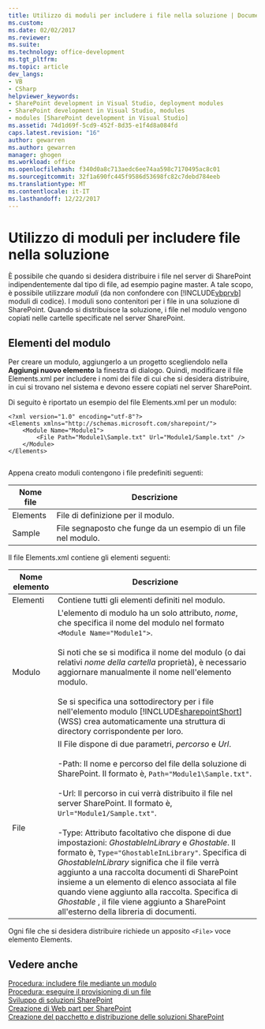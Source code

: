 ```yaml
---
title: Utilizzo di moduli per includere i file nella soluzione | Documenti Microsoft
ms.custom: 
ms.date: 02/02/2017
ms.reviewer: 
ms.suite: 
ms.technology: office-development
ms.tgt_pltfrm: 
ms.topic: article
dev_langs:
- VB
- CSharp
helpviewer_keywords:
- SharePoint development in Visual Studio, deployment modules
- SharePoint development in Visual Studio, modules
- modules [SharePoint development in Visual Studio]
ms.assetid: 74d1d69f-5cd9-452f-8d35-e1f4d8a084fd
caps.latest.revision: "16"
author: gewarren
ms.author: gewarren
manager: ghogen
ms.workload: office
ms.openlocfilehash: f340d0a8c713aedc6ee74aa598c7170495ac8c01
ms.sourcegitcommit: 32f1a690fc445f9586d53698fc82c7debd784eeb
ms.translationtype: MT
ms.contentlocale: it-IT
ms.lasthandoff: 12/22/2017
---
```

# <a name="using-modules-to-include-files-in-the-solution"></a>Utilizzo di moduli per includere file nella soluzione
  È possibile che quando si desidera distribuire i file nel server di SharePoint indipendentemente dal tipo di file, ad esempio pagine master. A tale scopo, è possibile utilizzare *moduli* (da non confondere con [!INCLUDE[vbprvb](../sharepoint/includes/vbprvb-md.md)] moduli di codice). I moduli sono contenitori per i file in una soluzione di SharePoint. Quando si distribuisce la soluzione, i file nel modulo vengono copiati nelle cartelle specificate nel server SharePoint.  
  
## <a name="module-items-and-elements"></a>Elementi del modulo  
 Per creare un modulo, aggiungerlo a un progetto scegliendolo nella **Aggiungi nuovo elemento** la finestra di dialogo. Quindi, modificare il file Elements.xml per includere i nomi dei file di cui che si desidera distribuire, in cui si trovano nel sistema e devono essere copiati nel server SharePoint.  
  
 Di seguito è riportato un esempio del file Elements.xml per un modulo:  
  
```  
<?xml version="1.0" encoding="utf-8"?>  
<Elements xmlns="http://schemas.microsoft.com/sharepoint/">  
    <Module Name="Module1">  
        <File Path="Module1\Sample.txt" Url="Module1/Sample.txt" />  
    </Module>  
</Elements>  
  
```  
  
 Appena creato moduli contengono i file predefiniti seguenti:  
  
|Nome file|Descrizione|  
|---------------|-----------------|  
|Elements|File di definizione per il modulo.|  
|Sample|File segnaposto che funge da un esempio di un file nel modulo.|  
  
 Il file Elements.xml contiene gli elementi seguenti:  
  
|Nome elemento|Descrizione|  
|------------------|-----------------|  
|Elementi|Contiene tutti gli elementi definiti nel modulo.|  
|Modulo|L'elemento di modulo ha un solo attributo, *nome*, che specifica il nome del modulo nel formato `<Module Name="Module1">`.<br /><br /> Si noti che se si modifica il nome del modulo (o dai relativi *nome della cartella* proprietà), è necessario aggiornare manualmente il nome nell'elemento modulo.<br /><br /> Se si specifica una sottodirectory per i file nell'elemento modulo [!INCLUDE[sharepointShort](../sharepoint/includes/sharepointshort-md.md)] (WSS) crea automaticamente una struttura di directory corrispondente per loro.|  
|File|Il File dispone di due parametri, *percorso* e *Url*.<br /><br /> -Path: Il nome e percorso del file della soluzione di SharePoint. Il formato è, `Path="Module1\Sample.txt"`.<br /><br /> -Url: Il percorso in cui verrà distribuito il file nel server SharePoint. Il formato è, `Url="Module1/Sample.txt"`.<br /><br /> -Type: Attributo facoltativo che dispone di due impostazioni: *GhostableInLibrary* e *Ghostable*. Il formato è, `Type="GhostableInLibrary"`. Specifica di *GhostableInLibrary* significa che il file verrà aggiunto a una raccolta documenti di SharePoint insieme a un elemento di elenco associata al file quando viene aggiunto alla raccolta. Specifica di *Ghostable* , il file viene aggiunto a SharePoint all'esterno della libreria di documenti.|  
  
 Ogni file che si desidera distribuire richiede un apposito `<File>` voce elemento Elements.  
  
## <a name="see-also"></a>Vedere anche  
 [Procedura: includere file mediante un modulo](../sharepoint/how-to-include-files-by-using-a-module.md)   
 [Procedura: eseguire il provisioning di un file](http://go.microsoft.com/fwlink/?LinkID=144271)   
 [Sviluppo di soluzioni SharePoint](../sharepoint/developing-sharepoint-solutions.md)   
 [Creazione di Web part per SharePoint](../sharepoint/creating-web-parts-for-sharepoint.md)   
 [Creazione del pacchetto e distribuzione delle soluzioni SharePoint](../sharepoint/packaging-and-deploying-sharepoint-solutions.md)  
  
  